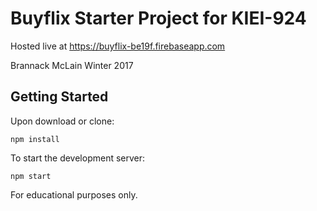 # Buyflix Starter Project for KIEI-924

Hosted live at https://buyflix-be19f.firebaseapp.com

Brannack McLain
Winter 2017


## Getting Started

Upon download or clone:

```
npm install
```

To start the development server:

```
npm start
```

For educational purposes only.
